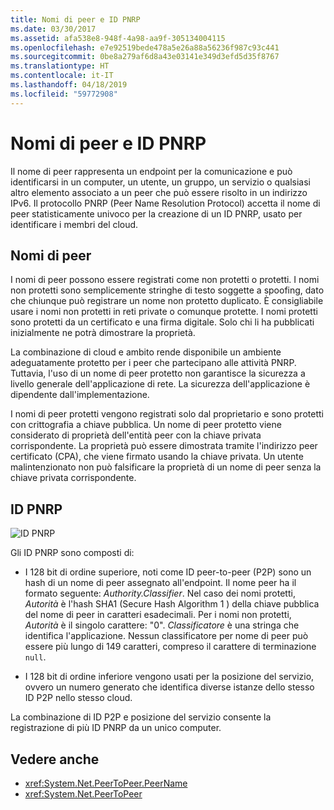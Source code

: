 ```yaml
---
title: Nomi di peer e ID PNRP
ms.date: 03/30/2017
ms.assetid: afa538e8-948f-4a98-aa9f-305134004115
ms.openlocfilehash: e7e92519bede478a5e26a88a56236f987c93c441
ms.sourcegitcommit: 0be8a279af6d8a43e03141e349d3efd5d35f8767
ms.translationtype: HT
ms.contentlocale: it-IT
ms.lasthandoff: 04/18/2019
ms.locfileid: "59772908"
---
```

# <a name="peer-names-and-pnrp-ids"></a>Nomi di peer e ID PNRP
Il nome di peer rappresenta un endpoint per la comunicazione e può identificarsi in un computer, un utente, un gruppo, un servizio o qualsiasi altro elemento associato a un peer che può essere risolto in un indirizzo IPv6. Il protocollo PNRP (Peer Name Resolution Protocol) accetta il nome di peer statisticamente univoco per la creazione di un ID PNRP, usato per identificare i membri del cloud.  
  
## <a name="peer-names"></a>Nomi di peer  
 I nomi di peer possono essere registrati come non protetti o protetti. I nomi non protetti sono semplicemente stringhe di testo soggette a spoofing, dato che chiunque può registrare un nome non protetto duplicato. È consigliabile usare i nomi non protetti in reti private o comunque protette. I nomi protetti sono protetti da un certificato e una firma digitale. Solo chi li ha pubblicati inizialmente ne potrà dimostrare la proprietà.  
  
 La combinazione di cloud e ambito rende disponibile un ambiente adeguatamente protetto per i peer che partecipano alle attività PNRP. Tuttavia, l'uso di un nome di peer protetto non garantisce la sicurezza a livello generale dell'applicazione di rete. La sicurezza dell'applicazione è dipendente dall'implementazione.  
  
 I nomi di peer protetti vengono registrati solo dal proprietario e sono protetti con crittografia a chiave pubblica. Un nome di peer protetto viene considerato di proprietà dell'entità peer con la chiave privata corrispondente. La proprietà può essere dimostrata tramite l'indirizzo peer certificato (CPA), che viene firmato usando la chiave privata. Un utente malintenzionato non può falsificare la proprietà di un nome di peer senza la chiave privata corrispondente.  
  
## <a name="pnrp-ids"></a>ID PNRP  
 ![ID PNRP](../../../docs/framework/network-programming/media/fdc9e8a0-4a1c-488d-a019-bc3a1973220c.gif "fdc9e8a0-4a1c-488d-a019-bc3a1973220c")  
  
 Gli ID PNRP sono composti di:  
  
-   I 128 bit di ordine superiore, noti come ID peer-to-peer (P2P) sono un hash di un nome di peer assegnato all'endpoint. Il nome peer ha il formato seguente: *Authority.Classifier*. Nel caso dei nomi protetti, *Autorità* è l'hash SHA1 (Secure Hash Algorithm 1 ) della chiave pubblica del nome di peer in caratteri esadecimali. Per i nomi non protetti, *Autorità* è il singolo carattere: "0". *Classificatore* è una stringa che identifica l'applicazione. Nessun classificatore per nome di peer può essere più lungo di 149 caratteri, compreso il carattere di terminazione `null`.  
  
-   I 128 bit di ordine inferiore vengono usati per la posizione del servizio, ovvero un numero generato che identifica diverse istanze dello stesso ID P2P nello stesso cloud.  
  
 La combinazione di ID P2P e posizione del servizio consente la registrazione di più ID PNRP da un unico computer.  
  
## <a name="see-also"></a>Vedere anche

- <xref:System.Net.PeerToPeer.PeerName>
- <xref:System.Net.PeerToPeer>
